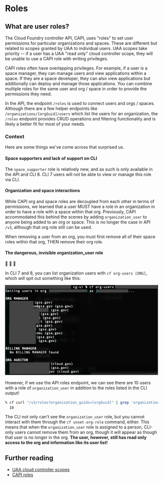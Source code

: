# Roles

## What are user roles?

The Cloud Foundry controller API, CAPI, uses "roles" to set user permissions for particular organizations and spaces. These are different but related to scopes granted by UAA to individual users. UAA scopes take priority -- if a user has a UAA "read only" cloud controller scope, they will be unable to use a CAPI role with writing privileges.

CAPI roles often have overlapping privileges. For example, if a user is a space manager, they can manage users and view applications within a space. If they are a space developer, they can also view applications but additionally can deploy and manage those applications. You can combine multiple roles for the same user and org / space in order to provide the permissions they need.

In the API, the endpoint `/roles` is used to connect users and orgs / spaces. Although there are a few helper endpoints like `/organizations/[orgGuid]/users` which list the users for an organization, the `/roles` endpoint provides CRUD operations and filtering functionality and is likely a better fit for most of your needs.

### Context

Here are some things we've come across that surprised us.

#### Space supporters and lack of support on CLI

The `space_supporter` role is relatively new, and as such is only available in the API and CLI 8. CLI 7 users will not be able to view or manage this role via CLI.

#### Organization and space interactions

While CAPI org and space roles are decoupled from each other in terms of permissions, we learned that a user MUST have a role in an organization in order to have a role with a space within that org. Previously, CAPI accommodated this behind the scenes by adding `organization_user` to anyone being added to an org or space. This is no longer the case in API `/v3`, although that org role still can be used.

When removing a user from an org, you must first remove all of their space roles within that org, THEN remove their org role.

#### The dangerous, invisible organization_user role

:red_circle: :red_circle: :red_circle:

In CLI 7 and 8, you can list organization users with `cf org-users [ORG]`, which will spit out something like this:

![Output of cf org-users which shows users and their roles in the org. Most are org managers, but three people have a role of org auditor. Organization user is not listed as a role.](/docs/doc-images/explainers/roles-cli.png)

However, if we use the API roles endpoint, we can see there are 10 users with a role of `organization_user` in addition to the roles listed in the CLI output!

```bash
% cf curl "/v3/roles?organization_guids=[orgGuid]" | grep 'organization_user' | wc -l
  10
```

The CLI not only can't see the `organization_user` role, but you cannot interact with them through the `cf unset-org-role` command, either. This means that when the `organization_user` role is assigned to a person, CLI-only users cannot remove them from an org, though it will appear as though that user is no longer in the org. __The user, however, still has read only access to the org and information like its user list!__

## Further reading

- [UAA cloud controller scopes](https://docs.cloudfoundry.org/concepts/architecture/uaa.html#cc-scopes)
- [CAPI roles](https://docs.cloudfoundry.org/concepts/roles.html)
